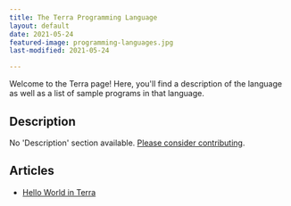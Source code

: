 ```yaml
---
title: The Terra Programming Language
layout: default
date: 2021-05-24
featured-image: programming-languages.jpg
last-modified: 2021-05-24

---
```


Welcome to the Terra page! Here, you'll find a description of the language as well as a list of sample programs in that language.

## Description

No 'Description' section available. [Please consider contributing](https://github.com/TheRenegadeCoder/sample-programs-website).

## Articles

- [Hello World in Terra](https://sampleprograms.io/projects/hello-world/terra)